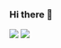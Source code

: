 ### Hi there 👋
![](https://komarev.com/ghpvc/?username=your-github-username)
![](https://komarev.com/ghpvc/?RogelioDaniel=RogelioDaniel&color=green)
<!--
**RogelioDaniel/RogelioDaniel** is a ✨ _special_ ✨ repository because its `README.md` (this file) appears on your GitHub profile.

Here are some ideas to get you started:

- 🔭 I’m currently working on ...
- 🌱 I’m currently learning ...
- 👯 I’m looking to collaborate on ...
- 🤔 I’m looking for help with ...
- 💬 Ask me about ...
- 📫 How to reach me: ...
- 😄 Pronouns: ...
- ⚡ Fun fact: ...
-->
